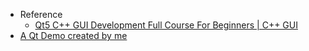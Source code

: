 - Reference
	- [Qt5 C++ GUI Development Full Course For Beginners | C++ GUI](https://www.youtube.com/watch?v=Et_bgnJ_Hhg)
- [A Qt Demo created by me](https://github.com/Kexin-Wei/QTCppCallPython_Demo)